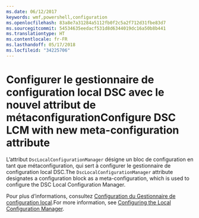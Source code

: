 ```yaml
---
ms.date: 06/12/2017
keywords: wmf,powershell,configuration
ms.openlocfilehash: 83a8e7a31284a5112fb0f2c5a2f712d31fbe83d7
ms.sourcegitcommit: 54534635eedacf531d8d6344019dc16a50b8b441
ms.translationtype: HT
ms.contentlocale: fr-FR
ms.lasthandoff: 05/17/2018
ms.locfileid: "34225706"
---
```

# <a name="configure-dsc-lcm-with-new-meta-configuration-attribute"></a><span data-ttu-id="8b624-102">Configurer le gestionnaire de configuration local DSC avec le nouvel attribut de métaconfiguration</span><span class="sxs-lookup"><span data-stu-id="8b624-102">Configure DSC LCM with new meta-configuration attribute</span></span>

<span data-ttu-id="8b624-103">L’attribut `DscLocalConfigurationManager` désigne un bloc de configuration en tant que métaconfiguration, qui sert à configurer le gestionnaire de configuration local DSC.</span><span class="sxs-lookup"><span data-stu-id="8b624-103">The `DscLocalConfigurationManager` attribute designates a configuration block as a meta-configuration, which is used to configure the DSC Local Configuration Manager.</span></span>

<span data-ttu-id="8b624-104">Pour plus d’informations, consultez [Configuration du Gestionnaire de configuration local](https://msdn.microsoft.com/powershell/dsc/metaconfig).</span><span class="sxs-lookup"><span data-stu-id="8b624-104">For more information, see [Configuring the Local Configuration Manager](https://msdn.microsoft.com/powershell/dsc/metaconfig).</span></span>

